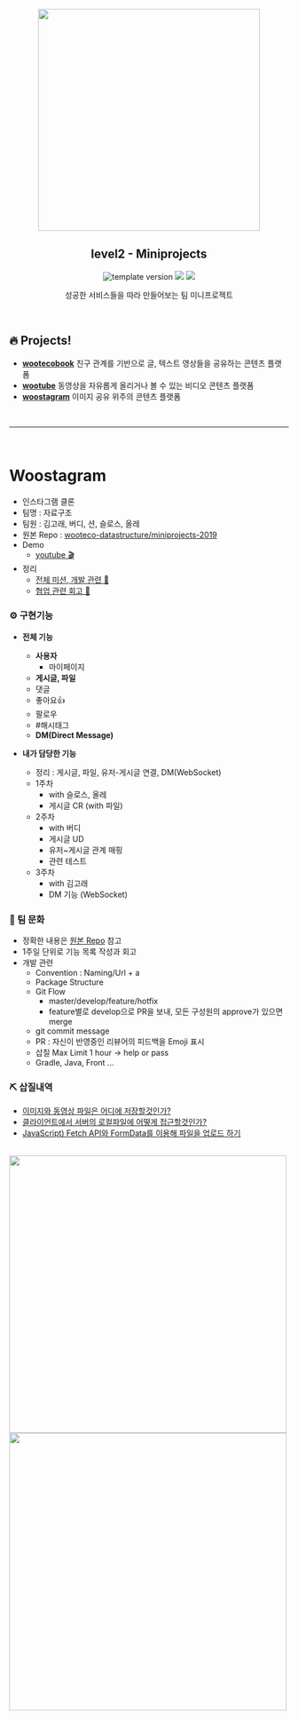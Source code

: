 <p align="middle" >
  <img width="400px;" src="https://user-images.githubusercontent.com/50367798/62032415-8f0be900-b224-11e9-977d-131a9a27edac.png"/>
</p>
<h2 align="middle">level2 - Miniprojects</h2>
<p align="middle">
  <img src="https://img.shields.io/badge/version-0.0.1-blue?style=flat-square" alt="template version"/>
<img src="https://img.shields.io/badge/language-html-blue.svg?style=flat-square"/>
<a href="https://github.com/daybrush/moveable/blob/master/LICENSE" target="_blank">
  <img src="https://img.shields.io/github/license/daybrush/moveable.svg?style=flat-square&label=license&color=08CE5D"/>
  </a>
</p>
<p align="middle">성공한 서비스들을 따라 만들어보는 팀 미니프로젝트</p>

<br>

## 🔥 Projects!

- [**wootecobook**](https://woowacourse.github.io/miniprojects/wootecobook) 친구 관계를 기반으로 글, 텍스트 영상들을 공유하는 콘텐츠 플랫폼
- [**wootube**](https://woowacourse.github.io/miniprojects/wootube) 동영상을 자유롭게 올리거나 볼 수 있는 비디오 콘텐츠 플랫폼
- [**woostagram**](https://woowacourse.github.io/miniprojects/woostagram) 이미지 공유 위주의 콘텐츠 플랫폼

<br>

---

<br>

# Woostagram

- 인스타그램 클론
- 팀명 : 자료구조
- 팀원 : 김고래, 버디, 션, 슬로스, 올레
- 원본 Repo : [wooteco-datastructure/miniprojects-2019](https://github.com/wooteco-datastructure/miniprojects-2019)
- Demo
  - [youtube 🎬](https://youtu.be/6KLoR21XFWk)
- 정리
  - [전체 미션, 개발 관련 📝](https://os94.tistory.com/166)
  - [협업 관련 회고 📝](https://os94.tistory.com/173)

### ⚙ 구현기능

- **전체 기능**
  - **사용자**
    - 마이페이지
  - **게시글, 파일**
  - 댓글
  - 좋아요👍
  - 팔로우
  - #해시태그
  - **DM(Direct Message)**

- **내가 담당한 기능**
  - 정리 : 게시글, 파일, 유저-게시글 연결, DM(WebSocket)
  - 1주차
    - with 슬로스, 올레
    - 게시글 CR (with 파일)
  - 2주차
    - with 버디
    - 게시글 UD
    - 유저~게시글 관계 매핑
    - 관련 테스트
  - 3주차
    - with 김고래
    - DM 기능 (WebSocket)

### 👬 팀 문화

- 정확한 내용은 [원본 Repo](https://github.com/wooteco-datastructure/miniprojects-2019/wiki) 참고
- 1주일 단위로 기능 목록 작성과 회고
- 개발 관련
  - Convention : Naming/Url + a
  - Package Structure
  - Git Flow
    - master/develop/feature/hotfix
    - feature별로 develop으로 PR을 보내, 모든 구성원의 approve가 있으면 merge
  - git commit message
  - PR : 자신이 반영중인 리뷰어의 피드백을 Emoji 표시
  - 삽질 Max Limit 1 hour -> help or pass
  - Gradle, Java, Front ...

### ⛏ 삽질내역

- [이미지와 동영상 파일은 어디에 저장할것인가?](https://os94.tistory.com/161)
- [클라이언트에서 서버의 로컬파일에 어떻게 접근할것인가?](https://os94.tistory.com/162)
- [JavaScript) Fetch API와 FormData를 이용해 파일을 업로드 하기](https://os94.tistory.com/125)

<br>

<img src="https://i.imgur.com/H0pLslv.png" width="500" height="500">
<img src="https://i.imgur.com/pZONJhF.png" width="500" height="500">
